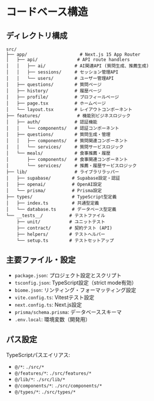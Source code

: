 # コードベース構造

## ディレクトリ構成

```
src/
├── app/                    # Next.js 15 App Router
│   ├── api/               # API route handlers
│   │   ├── ai/           # AI関連API (質問生成、推薦生成)
│   │   ├── sessions/     # セッション管理API
│   │   └── users/        # ユーザー管理API
│   ├── questions/        # 質問ページ
│   ├── history/          # 履歴ページ
│   ├── profile/          # プロフィールページ
│   ├── page.tsx          # ホームページ
│   └── layout.tsx        # レイアウトコンポーネント
├── features/              # 機能別ビジネスロジック
│   ├── auth/             # 認証機能
│   │   └── components/   # 認証コンポーネント
│   ├── questions/        # 質問生成・管理
│   │   ├── components/   # 質問関連コンポーネント
│   │   └── services/     # 質問サービスロジック
│   └── meals/            # 食事推薦・履歴
│       ├── components/   # 食事関連コンポーネント
│       └── services/     # 推薦・履歴サービスロジック
├── lib/                  # ライブラリラッパー
│   ├── supabase/        # Supabase設定・認証
│   ├── openai/          # OpenAI設定
│   └── prisma/          # Prisma設定
├── types/               # TypeScript型定義
│   ├── index.ts         # 共通型定義
│   └── database.ts      # データベース型定義
└── __tests__/          # テストファイル
    ├── unit/           # ユニットテスト
    ├── contract/       # 契約テスト (API)
    ├── helpers/        # テストヘルパー
    └── setup.ts        # テストセットアップ
```

## 主要ファイル・設定
- `package.json`: プロジェクト設定とスクリプト
- `tsconfig.json`: TypeScript設定（strict mode有効）
- `biome.json`: リンティング・フォーマッティング設定
- `vite.config.ts`: Vitestテスト設定
- `next.config.ts`: Next.js設定
- `prisma/schema.prisma`: データベーススキーマ
- `.env.local`: 環境変数（開発用）

## パス設定
TypeScriptパスエイリアス:
- `@/*`: `./src/*`
- `@/features/*`: `./src/features/*`
- `@/lib/*`: `./src/lib/*`
- `@/components/*`: `./src/components/*`
- `@/types/*`: `./src/types/*`
